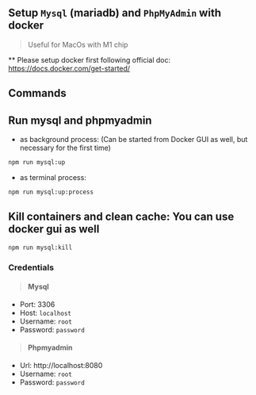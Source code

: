 ## Setup `Mysql` (mariadb) and `PhpMyAdmin` with docker
> Useful for MacOs with M1 chip

** Please setup docker first following official doc: https://docs.docker.com/get-started/

## Commands

## Run mysql and phpmyadmin

- as background process: (Can be started from Docker GUI as well, but necessary for the first time)
```bash 
npm run mysql:up
```
- as terminal process: 
```bash 
npm run mysql:up:process
```

## Kill containers and clean cache: You can use docker gui as well
```bash 
npm run mysql:kill
```

### Credentials
> #### Mysql
  - Port: 3306
  - Host: `localhost`
  - Username: `root`
  - Password:  `password`

> #### Phpmyadmin
  - Url: http://localhost:8080
  - Username: `root`
  - Password:  `password`


